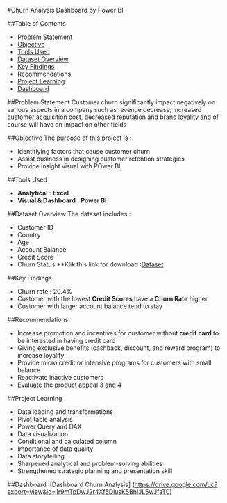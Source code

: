 #Churn Analysis Dashboard by Power BI

##Table of Contents
- [Problem Statement](#-problem-statement)
- [Objective](#-objective)
- [Tools Used](#-tools-used)
- [Dataset Overview](#-dataset-overview)
- [Key Findings](#-key-findings)
- [Recommendations](#-recommendations)
- [Project Learning](#-project-learning)
- [Dashboard](#dashboard)

##Problem Statement
Customer churn significantly impact negatively on various aspects in a company such as revenue decrease, increased customer acquisition cost, decreased reputation and brand loyality and of course will have an impact on other fields
 
##Objective
The purpose of this project is : 
- Identifiying factors that cause customer churn
- Assist business in designing customer retention strategies
- Provide insight visual with POwer BI

##Tools Used
- **Analytical** : **Excel**
- **Visual & Dashboard** : **Power BI**
  
##Dataset Overview
The dataset includes :
- Customer ID
- Country
- Age
- Account Balance
- Credit Score
- Churn Status
**Klik this link for download :[Dataset](https://github.com/technwa/PortfolioProjects/blob/main/customer_churn_data.csv) 

##Key Findings
- Churn rate : 20.4%
- Customer with the lowest **Credit Scores** have a **Churn Rate** higher
- Customer with larger account balance tend to stay

##Recommendations
- Increase promotion and incentives for customer without **credit card** to be interested in having credit card
- Giving exclusive benefits (cashback, discount, and reward program) to increase loyality
- Provide micro credit or intensive programs for customers with small balance
- Reactivate inactive customers
- Evaluate the product appeal 3 and 4

##Project Learning
- Data loading and transformations
- Pivot table analysis
- Power Query and DAX
- Data visualization
- Conditional and calculated column
- Importance of data quality
- Data storytelling
- Sharpened analytical and problem-solving abilities
- Strengthened strategic planning and presentation skill

##Dashboard
![Dashboard Churn Analysis]
(https://drive.google.com/uc?export=view&id=1r9mTpDwJ2r4Xf5DlusK5BhIJL5wJfaT0)
